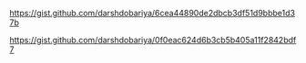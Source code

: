 https://gist.github.com/darshdobariya/6cea44890de2dbcb3df51d9bbbe1d37b

https://gist.github.com/darshdobariya/0f0eac624d6b3cb5b405a11f2842bdf7